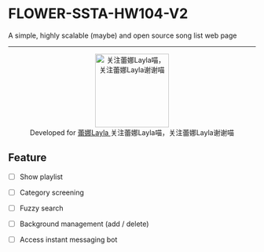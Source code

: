 # FLOWER-SSTA-HW104-V2

A simple, highly scalable (maybe) and open source song list web page

---

<div align=center>
  <img width="150" height="150" src="https://i2.hdslb.com/bfs/face/00fb15a0bb7d627c69bc1238e5f38d8cea0b9ec7.jpg@240w_240h_1c_1s_!web-avatar-space-header.avif" alt="关注蕾娜Layla喵，关注蕾娜Layla谢谢喵"/> 
</div>

<div align=center>
  Developed for
  <a href="https://space.bilibili.com/3537123718203953/" target="_blank" rel="external"> 
    蕾娜Layla
  </a>
  关注蕾娜Layla喵，关注蕾娜Layla谢谢喵
</div>

## Feature
- [ ] Show playlist
- [ ] Category screening
- [ ] Fuzzy search
- [ ] Background management (add / delete)
- [ ] Access instant messaging bot


